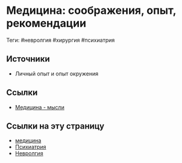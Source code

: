 # Медицина: соображения, опыт, рекомендации

Теги: #невролгия #хирургия #психиатрия 

## Источники

- Личный опыт и опыт окружения

## Ссылки

- [Медицина - мысли](%D0%9C%D0%B5%D0%B4%D0%B8%D1%86%D0%B8%D0%BD%D0%B0%20-%20%D0%BC%D1%8B%D1%81%D0%BB%D0%B8.md)

## Ссылки на эту страницу

* [медицина](https://ru.wikipedia.org/wiki/%D0%9C%D0%B5%D0%B4%D0%B8%D1%86%D0%B8%D0%BD%D0%B0 "Медицина")
* [Психиатрия](%D0%9F%D1%81%D0%B8%D1%85%D0%B8%D0%B0%D1%82%D1%80%D0%B8%D1%8F.md) 
* [Невролгия](%D0%9D%D0%B5%D0%B2%D1%80%D0%BE%D0%BB%D0%B3%D0%B8%D1%8F.md)
